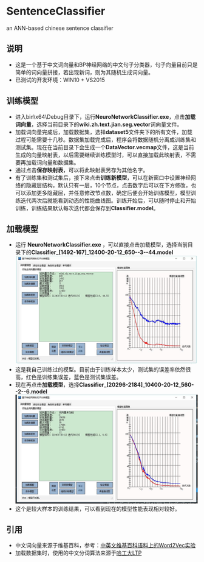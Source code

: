 # SentenceClassifier
an ANN-based chinese sentence classifier

## 说明
- 这是一个基于中文词向量和BP神经网络的中文句子分类器，句子向量目前只是简单的词向量拼接，若出现新词，则为其随机生成词向量。
- 已测试的开发环境：WIN10 + VS2015

## 训练模型
- 进入bin\x64\Debug目录下，运行**NeuroNetworkClassifier.exe**，点击**加载词向量**，选择当前目录下的**wiki.zh.text.jian.seg.vector**词向量文件。
- 加载词向量完成后，加载数据集，选择**dataset5**文件夹下的所有文件，加载过程可能需要十几秒。数据集加载完成后，程序会将数据随机分离成训练集和测试集。现在在当前目录下会生成一个**DataVector.vecmap**文件，这是当前生成的向量映射表，以后需要继续训练模型时，可以直接加载此映射表，不需要再加载词向量和数据集。
- 通过点击**保存映射表**，可以将此映射表另存为其他名字。
- 有了训练集和测试集后，接下来点击**训练新模型**，可以在新窗口中设置神经网络的隐藏层结构，默认只有一层，10个节点，点击数字后可以在下方修改，也可以添加更多隐藏层，并任意修改节点数，确定后便会开始训练模型，模型训练迭代两次后就能看到动态的性能曲线图。训练开始后，可以随时停止和开始训练，训练结果默认每次迭代都会保存到**Classifier.model**。

## 加载模型
- 运行 **NeuroNetworkClassifier.exe** ，可以直接点击加载模型，选择当前目录下的**Classifier_[1492-167]_12400-20-12_650--3--44.model** 
![](https://github.com/ChasonLee/SentenceClassifier/raw/master/img/model1.jpg)
- 这是我自己训练过的模型。目前由于训练样本太少，测试集的误差率依然很高，红色是训练集误差，蓝色是测试集误差。
- 现在再点击**加载模型**，选择**Classifier_[20296-2184]_10400-20-12_560--2--6.model** 
![](https://github.com/ChasonLee/SentenceClassifier/raw/master/img/model2.jpg)
- 这个是较大样本的训练结果，可以看到现在的模型性能表现相对较好。

## 引用
- 中文词向量来源于维基百科，参考：[中英文维基百科语料上的Word2Vec实验](http://www.52nlp.cn/%E4%B8%AD%E8%8B%B1%E6%96%87%E7%BB%B4%E5%9F%BA%E7%99%BE%E7%A7%91%E8%AF%AD%E6%96%99%E4%B8%8A%E7%9A%84word2vec%E5%AE%9E%E9%AA%8C)
- 加载数据集时，使用的中文分词算法来源于[哈工大LTP](http://www.ltp-cloud.com/)
　　
